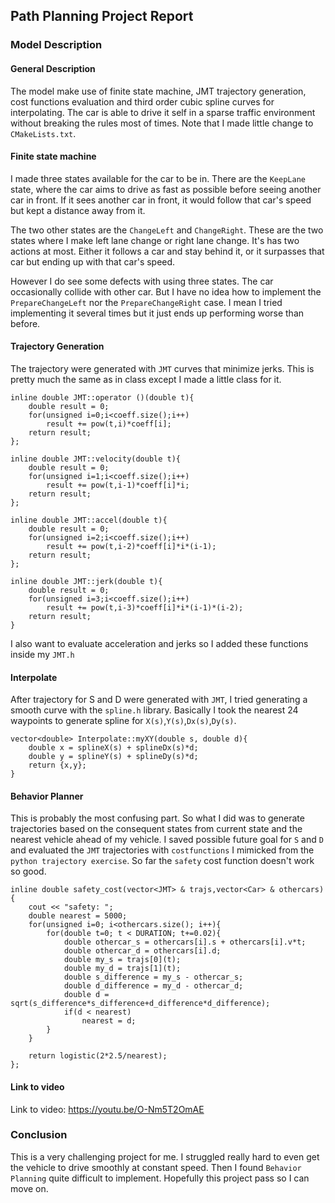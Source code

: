 ## Path Planning Project Report
### Model Description
#### General Description
The model make use of finite state machine, JMT trajectory generation, cost functions evaluation and third order cubic spline curves for interpolating. The car is able to drive it self in a sparse traffic environment without breaking the rules most of times. Note that I made little change to `CMakeLists.txt`.

#### Finite state machine
I made three states available for the car to be in. There are the `KeepLane` state, where the car aims to drive as fast as possible before seeing another car in front. If it sees another car in front, it would follow that car's speed but kept a distance away from it.

The two other states are the `ChangeLeft` and `ChangeRight`. These are the two states where I make left lane change or right lane change. It's has two actions at most. Either it follows a car and stay behind it, or it surpasses that car but ending up with that car's speed.

However I do see some defects with using three states. The car occasionally collide with other car. But I have no idea how to implement the `PrepareChangeLeft` nor the `PrepareChangeRight` case. I mean I tried implementing it several times but it just ends up performing worse than before.
#### Trajectory Generation
The trajectory were generated with `JMT` curves that minimize jerks. This is pretty much the same as in class except I made a little class for it.
```
inline double JMT::operator ()(double t){
	double result = 0;
	for(unsigned i=0;i<coeff.size();i++)
		result += pow(t,i)*coeff[i];
	return result;
};

inline double JMT::velocity(double t){
	double result = 0;
	for(unsigned i=1;i<coeff.size();i++)
		result += pow(t,i-1)*coeff[i]*i;
	return result;
};

inline double JMT::accel(double t){
	double result = 0;
	for(unsigned i=2;i<coeff.size();i++)
		result += pow(t,i-2)*coeff[i]*i*(i-1);
	return result;
};

inline double JMT::jerk(double t){
	double result = 0;
	for(unsigned i=3;i<coeff.size();i++)
		result += pow(t,i-3)*coeff[i]*i*(i-1)*(i-2);
	return result;
}
```
I also want to evaluate acceleration and jerks so I added these functions inside my `JMT.h`

#### Interpolate
After trajectory for S and D were generated with `JMT`, I tried generating a smooth curve with the `spline.h` library. Basically I took the nearest 24 waypoints to generate spline for `X(s)`,`Y(s)`,`Dx(s)`,`Dy(s)`.

```
vector<double> Interpolate::myXY(double s, double d){
	double x = splineX(s) + splineDx(s)*d;
	double y = splineY(s) + splineDy(s)*d;
	return {x,y};
}
```

#### Behavior Planner
This is probably the most confusing part. So what I did was to generate trajectories based on the consequent states from current state and the nearest vehicle ahead of my vehicle. I saved possible future goal for `S` and `D` and evaluated the `JMT` trajectories with `costfunctions` I mimicked from the `python trajectory exercise`. So far the `safety` cost function doesn't work so good.
```
inline double safety_cost(vector<JMT> & trajs,vector<Car> & othercars){
	cout << "safety: ";
	double nearest = 5000;
	for(unsigned i=0; i<othercars.size(); i++){
		for(double t=0; t < DURATION; t+=0.02){
			double othercar_s = othercars[i].s + othercars[i].v*t;
			double othercar_d = othercars[i].d;
			double my_s = trajs[0](t);
			double my_d = trajs[1](t);
			double s_difference = my_s - othercar_s;
			double d_difference = my_d - othercar_d;
			double d = sqrt(s_difference*s_difference+d_difference*d_difference);
			if(d < nearest)
				nearest = d;
		}
	}

	return logistic(2*2.5/nearest);
};
```

#### Link to video
Link to video: https://youtu.be/O-Nm5T2OmAE

### Conclusion
This is a very challenging project for me. I struggled really hard to even get the vehicle to drive smoothly at constant speed. Then I found `Behavior Planning` quite difficult to implement. Hopefully this project pass so I can move on.
